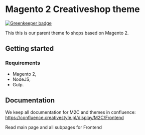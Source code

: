 # Magento 2 Creativeshop theme

[![Greenkeeper badge](https://badges.greenkeeper.io/creativestyle/theme-creativeshop.svg)](https://greenkeeper.io/)

This this is our parent theme fo shops based on Magento 2.

## Getting started
### Requirements

- Magento 2,
- NodeJS,
- Gulp.


## Documentation
We keep all documentation for M2C and themes in confluence: https://confluence.creativestyle.pl/display/M2C/Frontend

Read main page and all subpages for Frontend

